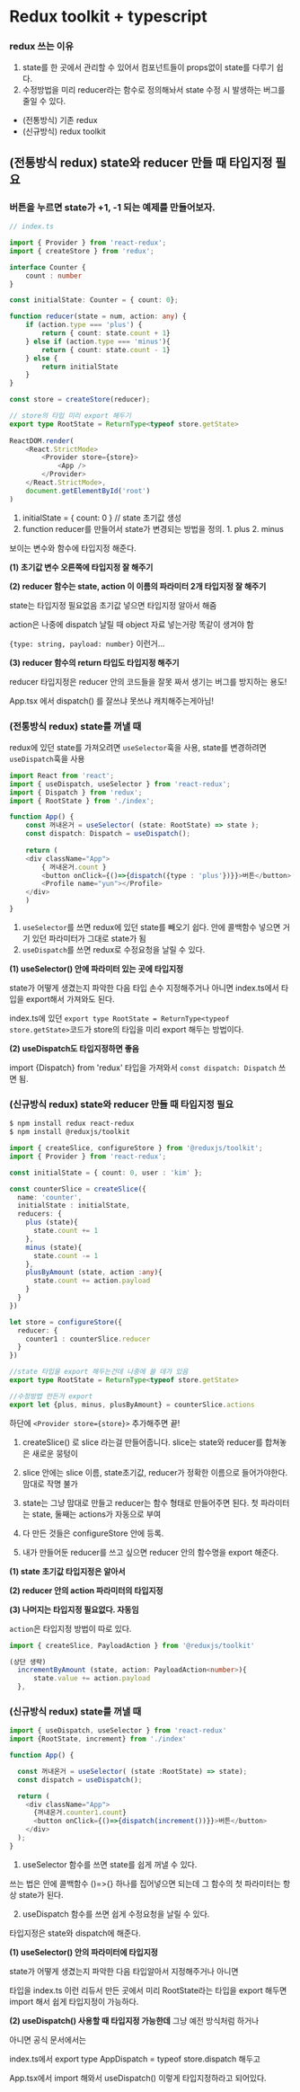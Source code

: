 # Redux toolkit + typescript

### redux 쓰는 이유

1. state를 한 곳에서 관리할 수 있어서 컴포넌트들이 props없이 state를 다루기 쉽다.
2. 수정방법을 미리 reducer라는 함수로 정의해놔서 state 수정 시 발생하는 버그를 줄일 수 있다.

* (전통방식) 기존 redux
* (신규방식) redux toolkit

## (전통방식 redux) state와 reducer 만들 때 타입지정 필요

### 버튼을 누르면 state가 +1, -1 되는 예제를 만들어보자.

```typescript
// index.ts

import { Provider } from 'react-redux';
import { createStore } from 'redux';

interface Counter {
    count : number
}

const initialState: Counter = { count: 0};

function reducer(state = num, action: any) {
    if (action.type === 'plus') {
        return { count: state.count + 1}
    } else if (action.type === 'minus'){
        return { count: state.count - 1}
    } else {
        return initialState
    }
}

const store = createStore(reducer);

// store의 타입 미리 export 해두기
export type RootState = ReturnType<typeof store.getState>
                                   
ReactDOM.render(
    <React.StrictMode>
    	<Provider store={store}>
      		<App />
    	</Provider>
  	</React.StrictMode>,
  	document.getElementById('root')
)
```

1. initialState = { count: 0 } // state 초기값 생성
2. function reducer를 만들어서 state가 변경되는 방법을 정의. 1. plus 2. minus

보이는 변수와 함수에 타입지정 해준다.

**(1) 초기값 변수 오른쪽에 타입지정 잘 해주기**

**(2) reducer 함수는 state, action 이 이름의 파라미터 2개 타입지정 잘 해주기**

state는 타입지정 필요없음 초기값 넣으면 타입지정 알아서 해줌

action은 나중에 dispatch 날릴 때 object 자료 넣는거랑 똑같이 생겨야 함

`{type: string, payload: number}` 이런거...

**(3) reducer 함수의 return 타입도 타입지정 해주기**

reducer 타입지정은 reducer 안의 코드들을 잘못 짜서 생기는 버그를 방지하는 용도!

App.tsx 에서 dispatch() 를 잘쓰냐 못쓰냐 캐치해주는게아님!

### (전통방식 redux) state를 꺼낼 때

redux에 있던 state를 가져오려면 `useSelector`훅을 사용, state를 변경하려면 `useDispatch`훅을 사용

```typescript
import React from 'react';
import { useDispatch, useSelector } from 'react-redux';
import { Dispatch } from 'redux';
import { RootState } from './index';

function App() {
    const 꺼내온거 = useSelector( (state: RootState) => state );
    const dispatch: Dispatch = useDispatch();
    
    return (
    <div className="App">
    	{ 꺼내온거.count }
		<button onClick={()=>{dispatch({type : 'plus'})}}>버튼</button>
      	<Profile name="yun"></Profile>
    </div>
    )
}
```

1. `useSelector`를 쓰면 redux에 있던 state를 빼오기 쉽다. 안에 콜백함수 넣으면 거기 있던 파라미터가 그대로 state가 됨
2. `useDispatch`를 쓰면 redux로 수정요청을 날릴 수 있다. 

**(1) useSelector() 안에 파라미터 있는 곳에 타입지정**

state가 어떻게 생겼는지 파악한 다음 타입 손수 지정해주거나 아니면 index.ts에서 타입을 export해서 가져와도 된다.

index.ts에 있던 `export type RootState = ReturnType<typeof store.getState>`코드가 store의 타입을 미리 export 해두는 방법이다.

**(2) useDispatch도 타입지정하면 좋음**

import {Dispatch} from 'redux' 타입을 가져와서 `const dispatch: Dispatch` 쓰면 됨.



### (신규방식 redux) state와 reducer 만들 때 타입지정 필요

```bash
$ npm install redux react-redux
$ npm install @reduxjs/toolkit 
```

```typescript
import { createSlice, configureStore } from '@reduxjs/toolkit';
import { Provider } from 'react-redux';

const initialState = { count: 0, user : 'kim' };

const counterSlice = createSlice({
  name: 'counter',
  initialState : initialState,
  reducers: {
    plus (state){
      state.count += 1
    },
    minus (state){
      state.count -= 1
    },
    plusByAmount (state, action :any){
      state.count += action.payload
    }
  }
})

let store = configureStore({
  reducer: {
    counter1 : counterSlice.reducer
  }
})

//state 타입을 export 해두는건데 나중에 쓸 데가 있음
export type RootState = ReturnType<typeof store.getState>

//수정방법 만든거 export
export let {plus, minus, plusByAmount} = counterSlice.actions
```

하단에 `<Provider store={store}>` 추가해주면 끝!

1. createSlice() 로 slice 라는걸 만들어줍니다. slice는 state와 reducer를 합쳐놓은 새로운 뭉텅이

2. slice 안에는 slice 이름, state초기값, reducer가 정확한 이름으로 들어가야한다. 맘대로 작명 불가 

3. state는 그냥 맘대로 만들고 reducer는 함수 형태로 만들어주면 된다. 첫 파라미터는 state, 둘째는 actions가 자동으로 부여

4. 다 만든 것들은 configureStore 안에 등록.

5. 내가 만들어둔 reducer를 쓰고 싶으면 reducer 안의 함수명을 export 해준다.

**(1) state 초기값 타입지정은 알아서**

**(2) reducer 안의 action 파라미터의 타입지정** 

**(3) 나머지는 타입지정 필요없다. 자동임** 

`action`은 타입지정 방법이 따로 있다.

```typescript
import { createSlice, PayloadAction } from '@reduxjs/toolkit'

(상단 생략)
  incrementByAmount (state, action: PayloadAction<number>){
      state.value += action.payload
  },
```

### (신규방식 redux) state를 꺼낼 때

```typescript
import { useDispatch, useSelector } from 'react-redux'
import {RootState, increment} from './index'

function App() {

  const 꺼내온거 = useSelector( (state :RootState) => state);
  const dispatch = useDispatch();

  return (
    <div className="App">
      {꺼내온거.counter1.count}
      <button onClick={()=>{dispatch(increment())}}>버튼</button>
    </div>
  );
} 
```

1. useSelector 함수를 쓰면 state를 쉽게 꺼낼 수 있다.

쓰는 법은 안에 콜백함수 ()=>{} 하나를 집어넣으면 되는데 그 함수의 첫 파라미터는 항상 state가 된다.

2. useDispatch 함수를 쓰면 쉽게 수정요청을 날릴 수 있다.

 

타입지정은 state와 dispatch에 해준다.

**(1) useSelector() 안의 파라미터에 타입지정**

state가 어떻게 생겼는지 파악한 다음 타입알아서 지정해주거나 아니면 

타입을 index.ts 이런 리듀서 만든 곳에서 미리 RootState라는 타입을 export 해두면 import 해서 쉽게 타입지정이 가능하다.

 

**(2) useDispatch() 사용할 때 타입지정 가능한데** 그냥 예전 방식처럼 하거나

아니면 공식 문서에서는 

index.ts에서 export type AppDispatch = typeof store.dispatch 해두고

App.tsx에서 import 해와서 useDispatch<AppDispatch>() 이렇게 타입지정하라고 되어있다.